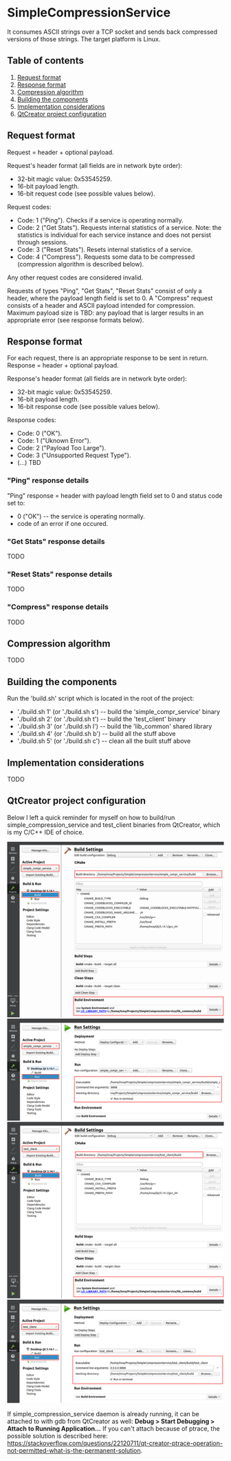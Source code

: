 # SimpleCompressionService
It consumes ASCII strings over a TCP socket and sends back compressed versions of
those strings. The target platform is Linux. 

## Table of contents
1. [Request format](#request_format)
2. [Response format](#response_format)
3. [Compression algorithm](#compr_algorithm)
4. [Building the components](#building_components)
5. [Implementation considerations](#impl_considerations)
6. [QtCreator project configuration](#qtcreator_tips)

## Request format <a name="request_format"></a>
Request = header + optional payload.

Request's header format (all fields are in network byte order):

* 32-bit magic value: 0x53545259.
* 16-bit payload length.
* 16-bit request code (see possible values below).

Request codes:
* Code: 1 ("Ping"). Checks if a service is operating normally.
* Code: 2 ("Get Stats"). Requests internal statistics of a service. Note: the statistics is individual for each service instance and does not persist through sessions. 
* Code: 3 ("Reset Stats"). Resets internal statistics of a service.
* Code: 4 ("Compress"). Requests some data to be compressed (compression algorithm is described below).

Any other request codes are considered invalid.

Requests of types "Ping", "Get Stats", "Reset Stats" consist of only a header, where the payload length field is set to 0. A "Compress" request consists of a header and ASCII payload intended for compression. Maximum payload size is TBD: any payload that is larger results in an appropriate error (see response formats below).      

## Response format <a name="response_format"></a>
For each request, there is an appropriate response to be sent in return. Response = header + optional payload.

Response's header format (all fields are in network byte order):

* 32-bit magic value: 0x53545259.
* 16-bit payload length.
* 16-bit response code (see possible values below).

Response codes:
* Code: 0 ("OK").
* Code: 1 ("Uknown Error").
* Code: 2 ("Payload Too Large").
* Code: 3 ("Unsupported Request Type").
* (...) TBD

### "Ping" response details
"Ping" response = header with payload length field set to 0 and status code set to: 

* 0 ("OK") -- the service is operating normally.
* code of an error if one occured.

### "Get Stats" response details
TODO

### "Reset Stats" response details
TODO

### "Compress" response details
TODO

## Compression algorithm <a name="compr_algorithm"></a>
TODO

## Building the components <a name="building_components"></a>
Run the 'build.sh' script which is located in the root of the project:

* './build.sh 1' (or './build.sh s') -- build the 'simple_compr_service' binary
* './build.sh 2' (or './build.sh t') -- build the 'test_client' binary
* './build.sh 3' (or './build.sh l') -- build the 'lib_common' shared library
* './build.sh 4' (or './build.sh b') -- build all the stuff above
* './build.sh 5' (or './build.sh c') -- clean all the built stuff above

## Implementation considerations <a name="impl_considerations"></a>
TODO

## QtCreator project configuration <a name="qtcreator_tips"></a>
Below I left a quick reminder for myself on how to build/run simple_compression_service and test_client binaries from QtCreator, which is my C/C++ IDE of choice. 

![Build SCS](https://raw.githubusercontent.com/InnaKabanova/SimpleCompressionService/master/qtcreator_tips/scs_build_qtcreator.png)
![Run SCS](https://raw.githubusercontent.com/InnaKabanova/SimpleCompressionService/master/qtcreator_tips/scs_run_qtcreator.png)
![Build TC](https://raw.githubusercontent.com/InnaKabanova/SimpleCompressionService/master/qtcreator_tips/tc_build_qtcreator.png)
![Run TC](https://raw.githubusercontent.com/InnaKabanova/SimpleCompressionService/master/qtcreator_tips/tc_run_qtcreator.png)

If simple_compression_service daemon is already running, it can be attached to with gdb from QtCreator as well: **Debug > Start Debugging > Attach to Running Application...** If you can't attach because of ptrace, the possible solution is described here: https://stackoverflow.com/questions/22120711/qt-creator-ptrace-operation-not-permitted-what-is-the-permanent-solution.  











